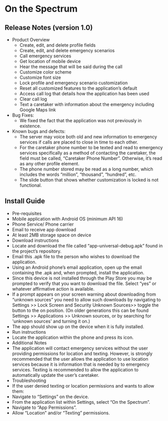# On the Spectrum #

## Release Notes (version 1.0) ##
* Product Overview
  * Create, edit, and delete profile fields
  * Create, edit, and delete emergency scenarios
  * Call emergency services
  * Get location of mobile device
  * Hear the message that will be said during the call
  * Customize color scheme
  * Customize font size
  * Lock profile and emergency scenario customization
  * Reset all customized features to the application’s default
  * Access call log that details how the application has been used
  * Clear call log
  * Text a caretaker with information about the emergency including Google Maps link
* Bug Fixes: 
  * We fixed the fact that the application was not previously in existence.
* Known bugs and defects:
  * The server may voice both old and new information to emergency services if calls are placed to close in time to each other.
  * For the caretaker phone number to be texted and read to emergency services specifically as a method of contacting the caretaker, the field must be called, “Caretaker Phone Number”. Otherwise, it’s read as any other profile element.
  * The phone number stored may be read as a long number, which includes the words “million”, “thousand”, “hundred”, etc.
  * The slide button that shows whether customization is locked is not functional.


## Install Guide ##
* Pre-requisites
 * Mobile application with Android OS (minimum API 16)
 * Phone Service/ Phone carrier
 * Email to receive app download
 * At least 2MB storage space on device
* Download instructions
 * Locate and download the file called “app-universal-debug.apk” found in the project’s repository.
 * Email this .apk file to the person who wishes to download the application.
 * Using an Android phone’s email application, open up the email containing the .apk and, when prompted, install the application.
 * Since this device is not installed through the Play Store you may be prompted to verify that you want to download the file. Select “yes” or whatever affirmative action is available. 
 * If a prompt appears on your screen warning about downloading from “unknown sources” you need to allow such downloads by navigating to Settings >> Lock Screen and Security Unknown Sources>> toggle the button to the on position.  (On older generations this can be found Settings >> Applications >> Unknown sources, or by searching for 'unknown sources' and turning it on.)
 * The app should show up on the device when it is fully installed.
* Run instructions
 * Locate the application within the phone and press its icon.
* Additional Notes
 * The application will contact emergency services without the user providing permissions for location and texting. However, is strongly recommended that the user allows the application to use location services because it is information that is needed by to emergency services. Texting is recommended to allow the application to automatically update the user’s caretaker.
* Troubleshooting
 * If the user denied texting or location permissions and wants to allow them:
  * Navigate to “Settings” on the device.
  * From the application list within Settings, select “On the Spectrum”.
  * Navigate to “App Permissions”. 
  * Allow “Location” and/or “Texting” permissions.
